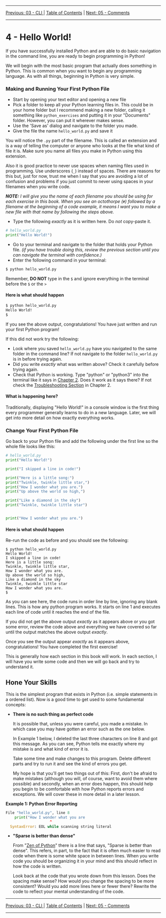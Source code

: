 <!-- Navigation -->

---

[Previous: 03 - CLI ](./03-CLI.md) | [Table of Contents](./00-Table-of-Contents.md) | [Next: 05 - Comments ](./05-Comments.md)

---
<!-- End Navigation -->

# 4 - Hello World!

If you have successfully installed Python and are able to do basic navigation in the command line, you are ready to begin programming in Python!

We will begin with the most basic program that actually does something in 
Python. This is common when you want to begin any programming language. As with
all things, beginning in Python is very simple.

### Making and Running Your First Python File

- Start by opening your text editor and opening a new file
- Pick a folder to keep all your Python learning files in. This could be in your home folder but I recommend making a new folder, calling it something like `python_exercises` and putting it in your "Documents" folder. However, you can put it wherever makes sense. 
- Use the 'Save as' dialog and navigate to the folder you made.
- Give the file the name `hello_world.py` and save it

You will notice the `.py` part of the filename. This is called an extension and is a way of telling the computer or anyone who looks at the file what kind of file it is. Make sure you name all files you make in Python using this extension.

Also it is good practice to never use spaces when naming files used in programming. Use underscores (`_`) instead of spaces. There are reasons for this but, just for now, trust me when I say that you are avoiding a lot of confusion and problems if you just commit to never using spaces in your filenames when you write code.

***NOTE:*** *I will give you the name of each filename you should be using for each exercise in this book. When you see an octothorpe (`#`) followed by a filename at the beginning of a code example, it means I want you to make a new file with that name by following the steps above.*

- Type the following *exactly* as it is written here. Do *not* copy-paste it.

```python
# hello_world.py
print("Hello World!")
```

- Go to your terminal and navigate to the folder that holds your Python file. *(if you have trouble doing this, review the previous section until you can navigate the terminal with confidence.)*
- Enter the following command in your terminal:

```bash
$ python hello_world.py
```

Remember, **DO NOT** type in the `$` and ignore everything in the terminal before the `$` or the `>`

#### Here is what should happen

```bash
$ python hello_world.py 
Hello World!
$ 
```

If you see the above output, congratulations! You have just written and run your first Python program!

If this did not work try the following:

- Look where you saved `hello_world.py` have you navigated to the same folder in the command line? If not navigate to the folder `hello_world.py` is in before trying again.
- Did you write *exactly* what was written above? Check it carefully before trying again.
- Check that Python is working. Type "python" or "python3" into the terminal like it says in [Chapter 2](./02-Getting-Started.md). Does it work as it says there? If not check the [Troubleshooting Section](./02-Getting-Started.md/#troubleshooting-your-installation) in Chapter 2.

#### What is happening here?

Traditionally, displaying "Hello World!" in a console window is the first thing every programmer generally learns to do in a new language. Later, we will get into more detail on how exactly everything works.

### Change Your First Python File

Go back to your Python file and add the following under the first line so the whole file looks like this:

```python
# hello_world.py
print("Hello World!")

print("I skipped a line in code!")

print("Here is a little song:")
print("Twinkle, twinkle little star,")
print("How I wonder what you are.")
print("Up above the world so high,")

print("Like a diamond in the sky")
print("Twinkle, twinkle little star")


print("How I wonder what you are.")
```

#### Here is what should happen

Re-run the code as before and you should see the following:

```
$ python hello_world.py 
Hello World!
I skipped a line in code!
Here is a little song:
Twinkle, twinkle little star,
How I wonder what you are.
Up above the world so high,
Like a diamond in the sky
Twinkle, twinkle little star
How I wonder what you are.
$ 
```

As you can see here, the code runs in order line by line, ignoring any blank lines. This is how any python program works. It starts on line 1 and executes each line of code until it reaches the end of the file. 

If you did not get the above output *exactly* as it appears above or you got some error, review the code above and everything we have covered so far until the output matches the above output *exactly*.

Once you see the output appear *exactly* as it appears above, congratulations! You have completed the first exercise!

This is generally how each section in this book will work. In each section, I will have you write some code and then we will go back and try to understand it.

## Hone Your Skills

This is the simplest program that exists in Python (i.e. simple statements in a ordered list). Now is a good time to get used to some fundamental concepts:

- **There is no such thing as perfect code**

  It is possible that, unless you were careful, you made a mistake. In which case you may have gotten an error such as the one below.

  In Example 1 below, I deleted the last three characters on line 8 and got this message. As you can see, Python tells me exactly where my mistake is and what kind of error it is. 

  Take some time and make changes to this program. Delete different parts and try to run it and see the kind of errors you get. 

  My hope is that you'll get two things out of this: First, don't be afraid to make mistakes (although you will, of course, want to avoid them where possible) and secondly, when an error does happen, this should help you begin to be comfortable with how Python reports errors and exceptions. We will cover these in more detail in a later lesson.

**Example 1: Python Error Reporting**

```python
File "hello_world.py", line 8
    print("How I wonder what you are
                    ^
  SyntaxError: EOL while scanning string literal
```

- **"Sparse is better than dense"**

  From "[Zen of Python](https://www.python.org/dev/peps/pep-0020/)" there is a line that says, "Sparse is better than dense". This refers, in part, to the fact that it is often much easier to read code when there is some white space in between lines. When you write code you should be organizing it in your mind and this should reflect in how the code is written.

  Look back at the code that you wrote down from this lesson. Does the spacing make sense? How would you change the spacing to be more consistent? Would you add more lines here or fewer there? Rewrite the code to reflect your mental understanding of the code.

<!-- Navigation -->

---

[Previous: 03 - CLI ](./03-CLI.md) | [Table of Contents](./00-Table-of-Contents.md) | [Next: 05 - Comments ](./05-Comments.md)

---
<!-- End Navigation -->
